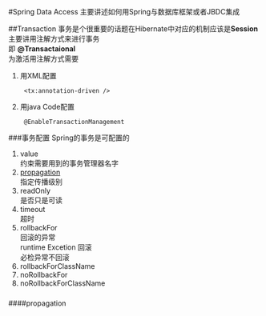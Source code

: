 #Spring Data Access
主要讲述如何用Spring与数据库框架或者JBDC集成

##Transaction
事务是个很重要的话题在Hibernate中对应的机制应该是**Session**  
主要讲用注解方式来进行事务  
即 **@Transactaional**  
为激活用注解方式需要

1. 用XML配置  

		<tx:annotation-driven />

2. 用java Code配置

		@EnableTransactionManagement

###事务配置
Spring的事务是可配置的

1. value  
约束需要用到的事务管理器名字
2. [propagation](#propagation)  
指定传播级别
3. readOnly  
是否只是可读
4. timeout  
超时
5. rollbackFor  
回滚的异常   
runtime Excetion 回滚  
必检异常不回滚
6. rollbackForClassName
7. noRollbackFor
8. noRollbackForClassName

<h5 id='propagation'></h5>

####propagation